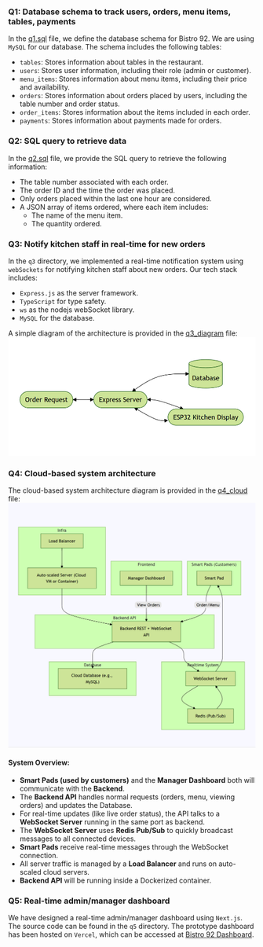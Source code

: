 ### Q1: Database schema to track users, orders, menu items, tables, payments

In the [q1.sql](q1.sql) file, we define the database schema for Bistro 92. We are using `MySQL` for our database. The schema includes the following tables:

- `tables`: Stores information about tables in the restaurant.
- `users`: Stores user information, including their role (admin or customer).
- `menu_items`: Stores information about menu items, including their price and availability.
- `orders`: Stores information about orders placed by users, including the table number and order status.
- `order_items`: Stores information about the items included in each order.
- `payments`: Stores information about payments made for orders.

### Q2: SQL query to retrieve data

In the [q2.sql](q2.sql) file, we provide the SQL query to retrieve the following information:

- The table number associated with each order.
- The order ID and the time the order was placed.
- Only orders placed within the last one hour are considered.
- A JSON array of items ordered, where each item includes:
  - The name of the menu item.
  - The quantity ordered.

### Q3: Notify kitchen staff in real-time for new orders

In the `q3` directory, we implemented a real-time notification system using `webSockets` for notifying kitchen staff about new orders. Our tech stack includes:

- `Express.js` as the server framework.
- `TypeScript` for type safety.
- `ws` as the nodejs webSocket library.
- `MySQL` for the database.

A simple diagram of the architecture is provided in the [q3_diagram](q3_diagram.png) file:
![q3 daigram](q3_diagram.png)

### Q4: Cloud-based system architecture

The cloud-based system architecture diagram is provided in the [q4_cloud](q4_cloud.PNG) file:
![q4_cloud](q4_cloud.PNG)

#### System Overview:
- **Smart Pads (used by customers)** and the **Manager Dashboard** both will communicate with the **Backend**.
- The **Backend API** handles normal requests (orders, menu, viewing orders) and updates the Database.
- For real-time updates (like live order status), the API talks to a **WebSocket Server** running in the same port as backend.
- The **WebSocket Server** uses **Redis Pub/Sub** to quickly broadcast messages to all connected devices.
- **Smart Pads** receive real-time messages through the WebSocket connection.
- All server traffic is managed by a **Load Balancer** and runs on auto-scaled cloud servers.
- **Backend API** will be running inside a Dockerized container.


### Q5: Real-time admin/manager dashboard

We have designed a real-time admin/manager dashboard using `Next.js`. The source code can be found in the `q5` directory. The prototype dashboard has been hosted on `Vercel`, which can be accessed at [Bistro 92 Dashboard](https://bistro-92-client.vercel.app/).
